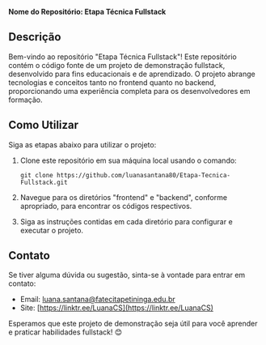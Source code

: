 **Nome do Repositório: Etapa Técnica Fullstack**


## Descrição
Bem-vindo ao repositório "Etapa Técnica Fullstack"! Este repositório contém o código fonte de um projeto de demonstração fullstack, desenvolvido para fins educacionais e de aprendizado. O projeto abrange tecnologias e conceitos tanto no frontend quanto no backend, proporcionando uma experiência completa para os desenvolvedores em formação.



## Como Utilizar
Siga as etapas abaixo para utilizar o projeto:

1. Clone este repositório em sua máquina local usando o comando:
   ```
   git clone https://github.com/luanasantana80/Etapa-Tecnica-Fullstack.git
   ```

2. Navegue para os diretórios "frontend" e "backend", conforme apropriado, para encontrar os códigos respectivos.

3. Siga as instruções contidas em cada diretório para configurar e executar o projeto.

## Contato
Se tiver alguma dúvida ou sugestão, sinta-se à vontade para entrar em contato:

- Email: luana.santana@fatecitapetininga.edu.br
- Site: [https://linktr.ee/LuanaCS](https://linktr.ee/LuanaCS)

Esperamos que este projeto de demonstração seja útil para você aprender e praticar habilidades fullstack! 😊

[Repositório]: https://github.com/luanasantana80/Etapa-Tecnica-Fullstack
